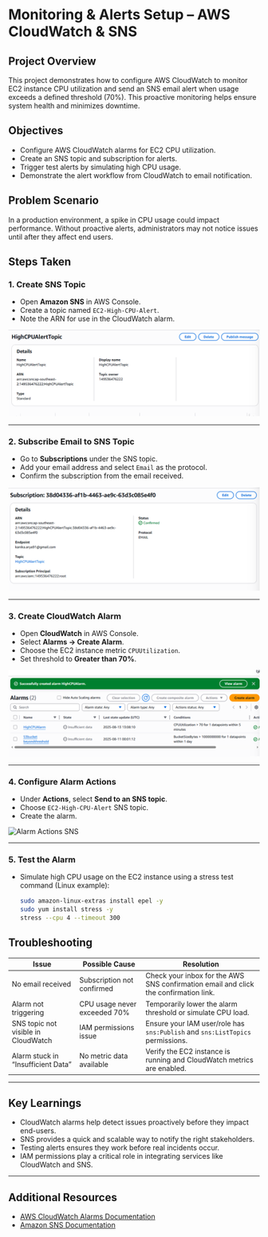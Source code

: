 # Monitoring & Alerts Setup – AWS CloudWatch & SNS

## Project Overview
This project demonstrates how to configure AWS CloudWatch to monitor EC2 instance CPU utilization and send an SNS email alert when usage exceeds a defined threshold (70%). This proactive monitoring helps ensure system health and minimizes downtime.

## Objectives
- Configure AWS CloudWatch alarms for EC2 CPU utilization.
- Create an SNS topic and subscription for alerts.
- Trigger test alerts by simulating high CPU usage.
- Demonstrate the alert workflow from CloudWatch to email notification.

## Problem Scenario
In a production environment, a spike in CPU usage could impact performance. Without proactive alerts, administrators may not notice issues until after they affect end users.

## Steps Taken

### 1. Create SNS Topic
- Open **Amazon SNS** in AWS Console.
- Create a topic named `EC2-High-CPU-Alert`.
- Note the ARN for use in the CloudWatch alarm.
  
![SNS Topic Creation](./SNS-Topic-Creation.PNG)

---

### 2. Subscribe Email to SNS Topic
- Go to **Subscriptions** under the SNS topic.
- Add your email address and select `Email` as the protocol.
- Confirm the subscription from the email received.
  
![SNS Subscription Email](./SNS-Subscription-Email.PNG)

---

### 3. Create CloudWatch Alarm
- Open **CloudWatch** in AWS Console.
- Select **Alarms → Create Alarm**.
- Choose the EC2 instance metric `CPUUtilization`.
- Set threshold to **Greater than 70%**.
  
![CloudWatch Alarm Setup](./CloudWatch-Alarm-Setup.PNG)

---

### 4. Configure Alarm Actions
- Under **Actions**, select **Send to an SNS topic**.
- Choose `EC2-High-CPU-Alert` SNS topic.
- Create the alarm.
  
![Alarm Actions SNS](./Alarm-Actions-SNS.PNG)

---

### 5. Test the Alarm
- Simulate high CPU usage on the EC2 instance using a stress test command (Linux example):
  ```bash
  sudo amazon-linux-extras install epel -y
  sudo yum install stress -y
  stress --cpu 4 --timeout 300


## Troubleshooting

| Issue | Possible Cause | Resolution |
|-------|----------------|------------|
| No email received | Subscription not confirmed | Check your inbox for the AWS SNS confirmation email and click the confirmation link. |
| Alarm not triggering | CPU usage never exceeded 70% | Temporarily lower the alarm threshold or simulate CPU load. |
| SNS topic not visible in CloudWatch | IAM permissions issue | Ensure your IAM user/role has `sns:Publish` and `sns:ListTopics` permissions. |
| Alarm stuck in “Insufficient Data” | No metric data available | Verify the EC2 instance is running and CloudWatch metrics are enabled. |

---

## Key Learnings
- CloudWatch alarms help detect issues proactively before they impact end-users.
- SNS provides a quick and scalable way to notify the right stakeholders.
- Testing alerts ensures they work before real incidents occur.
- IAM permissions play a critical role in integrating services like CloudWatch and SNS.

---

## Additional Resources
- [AWS CloudWatch Alarms Documentation](https://docs.aws.amazon.com/AmazonCloudWatch/latest/monitoring/AlarmThatSendsEmail.html)  
- [Amazon SNS Documentation](https://docs.aws.amazon.com/sns/latest/dg/welcome.html)  
